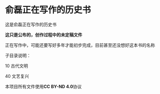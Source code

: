 
# 俞磊正在写作的历史书

这是俞磊正在写作的历史书


**这只是公布的，创作过程中的未定稿文件**

正在写作中，可能还要写好多年才能初步完成，目前甚至还没想好这本书的名称

子目录说明：

10  古代文明

40  文艺复兴

本项目所有文件使用**CC BY-ND 4.0**协议
